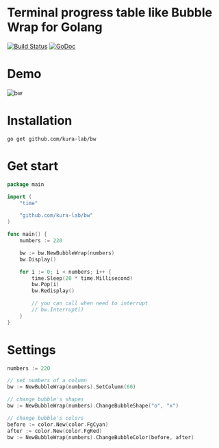 # Terminal progress table like Bubble Wrap for Golang

[![Build Status](https://travis-ci.org/kura-lab/bw.svg?branch=master)](https://travis-ci.org/kura-lab/bw)
[![GoDoc](https://godoc.org/github.com/kura-lab/bw?status.svg)](https://godoc.org/github.com/kura-lab/bw)

# Demo

![bw](https://user-images.githubusercontent.com/1156984/66727039-b82d3480-ee77-11e9-8fba-4b7fa82dc50e.gif)

# Installation

```
go get github.com/kura-lab/bw
```

# Get start

```go
package main

import (
	"time"

	"github.com/kura-lab/bw"
)

func main() {
	numbers := 220

	bw := bw.NewBubbleWrap(numbers)
	bw.Display()

	for i := 0; i < numbers; i++ {
		time.Sleep(20 * time.Millisecond)
		bw.Pop(i)
		bw.Redisplay()

		// you can call when need to interrupt
		// bw.Interrupt()
	}
}
```

# Settings

```go
numbers := 220

// set numbers of a column
bw := NewBubbleWrap(numbers).SetColumn(60)

// change bubble's shapes
bw := NewBubbleWrap(numbers).ChangeBubbleShape("o", "x")

// change bubble's colors
before := color.New(color.FgCyan)
after := color.New(color.FgRed)
bw := NewBubbleWrap(numbers).ChangeBubbleColor(before, after)
```
